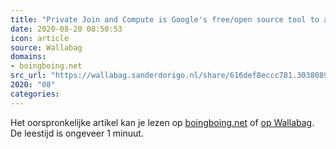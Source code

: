 ```yaml
---
title: "Private Join and Compute is Google's free/open source tool to allow \"multiparty computation\" of en..."
date: 2020-08-20 08:50:53
icon: article
source: Wallabag
domains:
- boingboing.net
src_url: "https://wallabag.sanderdorigo.nl/share/616def8eccc781.30380890"
2020: "08"
categories:
---
```

Het oorspronkelijke artikel kan je lezen op [boingboing.net](https://boingboing.net/2019/06/20/sum-count-average.html) of [op Wallabag](https://wallabag.sanderdorigo.nl/share/616def8eccc781.30380890). De leestijd is ongeveer 1 minuut.